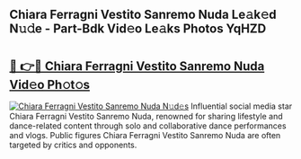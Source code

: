 ## Chiara Ferragni Vestito Sanremo Nuda Le𝚊k𝚎d N𝚞𝚍e - Part-Bdk Vid𝚎o Le𝚊ks Photos YqHZD

# <h2><a href="http://fbfcxfv.evod.top/?m=Chiara+Ferragni+Vestito+Sanremo+Nuda">🔗 👉🔴 Chiara Ferragni Vestito Sanremo Nuda Vid𝚎o Ph𝚘t𝚘s</a></h2>

[![Chiara Ferragni Vestito Sanremo Nuda N𝚞d𝚎s](https://i.imgur.com/8V9OHl7.gif)](http://fbfcxfv.evod.top/?m=Chiara+Ferragni+Vestito+Sanremo+Nuda)
Influential social media star Chiara Ferragni Vestito Sanremo Nuda, renowned for sharing lifestyle and dance-related content through solo and collaborative dance performances and vlogs. Public figures Chiara Ferragni Vestito Sanremo Nuda are often targeted by critics and opponents. 
